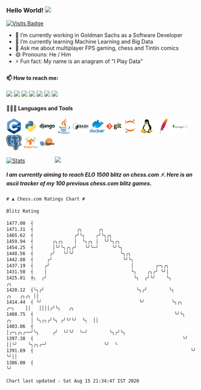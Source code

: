   ### Hello World!  <img src="https://github.com/sciencepal/sciencepal/blob/master/Hi.gif" width="29px">
  [![Visits Badge](https://badges.pufler.dev/visits/sciencepal/sciencepal)](https://badges.pufler.dev/visits/sciencepal/sciencepal)
  
  - 🔭 I’m currently working in Goldman Sachs as a Software Developer
  - 🌱 I’m currently learning Machine Learning and Big Data
  - 💬 Ask me about multiplayer FPS gaming, chess and Tintin comics
  - 😄 Pronouns: He / Him
  - ⚡ Fun fact: My name is an anagram of "I Play Data"
  
  #### 📫 How to reach me:   
  [<img src="https://upload.wikimedia.org/wikipedia/commons/8/83/Steam_icon_logo.svg" width="3.5%"/>](https://steamcommunity.com/id/mongocds/)
  [<img src="https://github.com/sciencepal/sciencepal/blob/master/discord-round.svg" width="3.5%"/>](https://discord.gg/MnUUbHe)
  [<img src="https://img.icons8.com/color/48/000000/twitter.png" width="3.5%"/>](https://twitter.com/sciencepal)
  [<img src="https://img.icons8.com/color/48/000000/linkedin.png" width="3.5%"/>](https://www.linkedin.com/in/adityapal1/)
  [<img src="https://img.icons8.com/fluent/48/000000/facebook-new.png" width="3.5%"/>](https://www.facebook.com/sciencepal/)
  [<img src="https://img.icons8.com/fluent/48/000000/instagram-new.png" width="3.5%"/>](https://www.instagram.com/aditya_sciencepal/)
  <a href="mailto:aditya.pal.science@gmail.com"> <img src="https://img.icons8.com/fluent/48/000000/gmail.png" width="3.5%"/> </a>
  
  #### 👨🏻‍💻 Languages and Tools <br />
  <code><img height="40" src="https://raw.githubusercontent.com/github/explore/80688e429a7d4ef2fca1e82350fe8e3517d3494d/topics/cpp/cpp.png"></code>
  <code><img height="40" src="https://raw.githubusercontent.com/github/explore/80688e429a7d4ef2fca1e82350fe8e3517d3494d/topics/python/python.png"></code>
  <code><img height="40" src="https://raw.githubusercontent.com/github/explore/80688e429a7d4ef2fca1e82350fe8e3517d3494d/topics/django/django.png"></code>
  <code><img height="40" src="https://raw.githubusercontent.com/github/explore/80688e429a7d4ef2fca1e82350fe8e3517d3494d/topics/java/java.png"></code>
  <code><img height="40" src="https://raw.githubusercontent.com/github/explore/80688e429a7d4ef2fca1e82350fe8e3517d3494d/topics/bash/bash.png"></code>
  <code><img height="40" src="https://raw.githubusercontent.com/github/explore/80688e429a7d4ef2fca1e82350fe8e3517d3494d/topics/docker/docker.png"></code>
  <code><img height="40" src="https://raw.githubusercontent.com/github/explore/80688e429a7d4ef2fca1e82350fe8e3517d3494d/topics/git/git.png"></code>
  <code><img height="40" src="https://raw.githubusercontent.com/github/explore/80688e429a7d4ef2fca1e82350fe8e3517d3494d/topics/jupyter-notebook/jupyter-notebook.png"></code>
  <code><img height="40" src="https://raw.githubusercontent.com/github/explore/80688e429a7d4ef2fca1e82350fe8e3517d3494d/topics/linux/linux.png"></code>
  <code><img height="40" src="https://raw.githubusercontent.com/github/explore/80688e429a7d4ef2fca1e82350fe8e3517d3494d/topics/maven/maven.png"></code>
  <code><img height="40" src="https://raw.githubusercontent.com/github/explore/80688e429a7d4ef2fca1e82350fe8e3517d3494d/topics/mongodb/mongodb.png"></code>
  <code><img height="40" src="https://raw.githubusercontent.com/github/explore/80688e429a7d4ef2fca1e82350fe8e3517d3494d/topics/postgresql/postgresql.png"></code>
  <code><img height="40" src="https://raw.githubusercontent.com/github/explore/80688e429a7d4ef2fca1e82350fe8e3517d3494d/topics/tensorflow/tensorflow.png"></code>
  <code><img height="40" src="https://raw.githubusercontent.com/github/explore/80688e429a7d4ef2fca1e82350fe8e3517d3494d/topics/scikit-learn/scikit-learn.png"></code>
  
  [![Stats](https://github-readme-stats.vercel.app/api?username=sciencepal&show_icons=true&theme=radical)](https://github-readme-stats.vercel.app/api?username=sciencepal&show_icons=true&theme=radical)&nbsp; &nbsp; &nbsp; &nbsp; &nbsp; &nbsp; &nbsp; &nbsp; &nbsp; &nbsp; <img src="https://github.com/sciencepal/sciencepal/blob/master/saved.gif" width="195">
  
  ##### I am currently aiming to reach ELO 1500 blitz on chess.com ⚡. Here is an ascii tracker of my 100 previous chess.com blitz games.

  ```
  # ♟︎ Chess.com Ratings Chart #
  
  Blitz Rating

 1477.00  ┤
 1471.31  ┤                ╭╮      ╭╮
 1465.62  ┤               ╭╯╰╮    ╭╯╰╮╭╮
 1459.94  ┤       ╭╮╭╮    │  ╰╮╭╮ │  ╰╯╰╮╭╮
 1454.25  ┤       │╰╯╰╮╭╮╭╯   ╰╯╰─╯     ╰╯╰╮
 1448.56  ┤      ╭╯   ╰╯╰╯                 ╰╮╭╮
 1442.88  ┤     ╭╯                          ╰╯╰╮
 1437.19  ┤    ╭╯                              │        ╭─╮╭╮
 1431.50  ┤    │                               ╰╮    ╭╮╭╯ ╰╯│
 1425.81  ┼╮  ╭╯                                ╰╮  ╭╯╰╯    ╰╮                                       ╭╮
 1420.12  ┤╰╮╭╯                                  ╰╮╭╯        ╰╮                            ╭╮   ╭╮╭╮ ││
 1414.44  ┤ ╰╯                                    ╰╯          ╰╮╭╮                  ╭─╮    ││   ││││╭╯╰╮   ╭╮
 1408.75  ┤                                                    ╰╯╰╮        ╭╮       │ ╰╮╭╮╭╯╰╮ ╭╯╰╯╰╯  ╰╮  ││
 1403.06  ┤                                                       │╭─╮╭╮╭──╯╰╮     ╭╯  ╰╯╰╯  ╰─╯        ╰╮╭╯╰╮
 1397.38  ┤                                                       ╰╯ ││╰╯    ╰╮╭╮╭─╯                     ╰╯  ╰
 1391.69  ┤                                                          ╰╯       ╰╯││
 1386.00  ┤                                                                     ╰╯

Chart last updated - Sat Aug 15 21:34:47 IST 2020  
  ```
  
